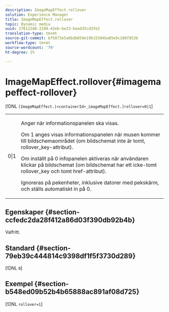 ```yaml
---
description: ImageMapEffect.rollover
solution: Experience Manager
title: ImageMapEffect.rollover
topic: Dynamic media
uuid: 276122d8-2109-42eb-be13-bead35cd3fe2
translation-type: tm+mt
source-git-commit: bf5873e5a6bdb859e19b15584ba85e9c106f853b
workflow-type: tm+mt
source-wordcount: '79'
ht-degree: 2%

---
```



# ImageMapEffect.rollover{#imagemapeffect-rollover}

[!DNL `[ImageMapEffect.|<containerId>_imageMapEffect.]rollover=0|1`]

<table id="table_2671D63442B54F659C32C4A3CC61DD7C"> 
 <tbody> 
  <tr> 
   <td colname="col1"> <p><span class="codeph"> 0|1</span> </p> </td> 
   <td colname="col2"> <p>Anger när informationspanelen ska visas. </p> <p>Om <span class="codeph"> 1</span> anges visas informationspanelen när musen kommer till bildschemaområdet (om bildschemat inte är tomt, <span class="codeph"> rollover_key</span>-attribut). </p> <p>Om inställt på <span class="codeph"> 0</span> infopanelen aktiveras när användaren klickar på bildschemat (om bildschemat har ett icke-tomt <span class="codeph"> rollover_key</span> och tomt <span class="codeph"> href</span>-attribut). </p> <p> Ignoreras på pekenheter, inklusive datorer med pekskärm, och ställs automatiskt in på <span class="codeph"> 0</span>. </p> </td> 
  </tr> 
 </tbody> 
</table>

## Egenskaper {#section-ccfedc2da28f412a86d03f390db92b4b}

Valfritt.

## Standard {#section-79eb39c444814c9398df1f5f3730d289}

[!DNL `0`]

## Exempel {#section-b548ed09b52b4b65888ac891af08d725}

[!DNL `rollover=1`]
